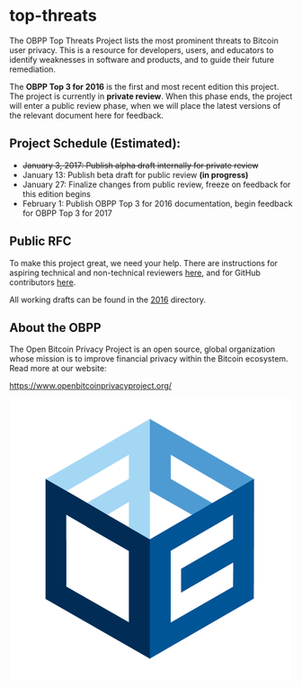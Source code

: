 # top-threats

The OBPP Top Threats Project lists the most prominent threats to Bitcoin user
 privacy. This is a resource for developers, users, and educators to identify
 weaknesses in software and products, and to guide their future remediation.

The **OBPP Top 3 for 2016** is the first and most recent edition this project.
 The project is currently in **private review**. When this phase ends, the
 project will enter a public review phase, when we will place the latest
 versions of the relevant document here for feedback.

## Project Schedule (Estimated):

* ~~January 3, 2017: Publish alpha draft internally for private review~~
* January 13: Publish beta draft for public review **(in progress)**
* January 27: Finalize changes from public review, freeze on feedback for this edition begins
* February 1: Publish OBPP Top 3 for 2016 documentation, begin feedback for OBPP Top 3 for 2017

## Public RFC

To make this project great, we need your help. There are instructions for
 aspiring technical and non-technical reviewers
 [here](HOW-TO-PROVIDE-FEEDBACK.md), and for GitHub contributors
 [here](HOW-TO-CONTRIBUTE.md).

All working drafts can be found in the [2016](2016/) directory.

## About the OBPP

The Open Bitcoin Privacy Project is an open source, global organization whose
 mission is to improve financial privacy within the Bitcoin ecosystem. Read more
 at our website:

https://www.openbitcoinprivacyproject.org/

![OBPP Logo](images/obpp500x500.png)
